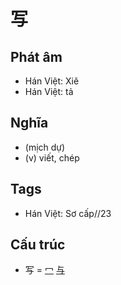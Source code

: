 # 写

## Phát âm
* Hán Việt: Xiě
* Hán Việt: tả

## Nghĩa
* (mịch dự)
* (v) viết, chép

## Tags
* Hán Việt: Sơ cấp//23

## Cấu trúc
* 写 = [冖](冖.md) [与](与.md)

<script>window.HANZI_FIELD='写';</script>